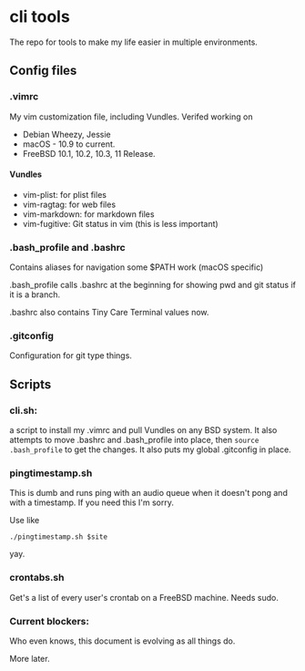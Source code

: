# cli tools

The repo for tools to make my life easier in multiple environments.

## Config files

### .vimrc  
My vim customization file, including Vundles. Verifed working on 
* Debian Wheezy, Jessie
* macOS - 10.9 to current.
* FreeBSD 10.1, 10.2, 10.3, 11 Release.

#### Vundles
* vim-plist: for plist files
* vim-ragtag: for web files
* vim-markdown: for markdown files
* vim-fugitive: Git status in vim (this is less important) 

### .bash_profile and .bashrc   
Contains aliases for navigation some $PATH work (macOS specific)

.bash_profile calls .bashrc at the beginning for showing pwd and git status if it is a branch.

.bashrc also contains Tiny Care Terminal values now.

### .gitconfig
Configuration for git type things. 

## Scripts

### cli.sh:
a script to install my .vimrc and pull Vundles on any BSD system. It also attempts to move .bashrc and .bash_profile into place, then `source .bash_profile` to get the changes. It also puts my global .gitconfig in place. 

### pingtimestamp.sh

This is dumb and runs ping with an audio queue when it doesn't pong and with a timestamp. If you need this I'm sorry. 

Use like 

`./pingtimestamp.sh $site`

yay.

### crontabs.sh

Get's a list of every user's crontab on a FreeBSD machine. Needs sudo. 

### Current blockers:

Who even knows, this document is evolving as all things do.

More later.  

